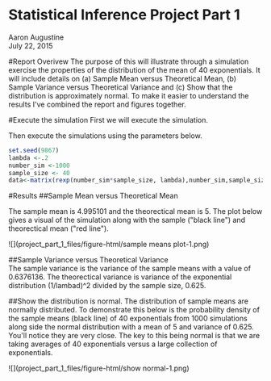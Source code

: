 # Statistical Inference Project Part 1
Aaron Augustine  
July 22, 2015  

#Report Overivew
The purpose of this will illustrate through a simulation exercise the properties of the distribution of the mean of 40 exponentials. It will include details on (a) Sample Mean versus Theoretical Mean, (b) Sample Variance versus Theoretical Variance and (c) Show that the distribution is approximately normal.  To make it easier to understand the results I've combined the report and figures together.

#Execute the simulation
First we will execute the simulation. 


 
Then execute the simulations using the parameters below.

```r
set.seed(9867)
lambda <-.2
number_sim <-1000
sample_size <- 40
data<-matrix(rexp(number_sim*sample_size, lambda),number_sim,sample_size)
```

#Results
##Sample Mean versus Theoretical Mean

The sample mean is 4.995101 and the theorectical mean is 5.  The plot below gives a visual of the simulation along with the sample ("black line") and theorectical mean ("red line").
 
![](project_part_1_files/figure-html/sample means plot-1.png) 



##Sample Variance versus Theoretical Variance  
The sample variance is the variance of the sample means with a value of 0.6376136. The theorectical variance is variance of the exponential distribution (1/lambad)^2 divided by the sample size, 0.625.  

##Show the distribution is normal.
The distribution of sample means are normally distributed.  To demonstrate this below is the probability density of the sample means (black line) of 40 exponentials from 1000 simulations along side the normal distribution with a mean of 5 and variance of 0.625.   You'll notice they are very close.  The key to this being normal is that we are taking averages of 40 exponentials versus a large collection of exponentials.

![](project_part_1_files/figure-html/show normal-1.png) 
